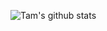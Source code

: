 ![Tam's github stats](https://github-readme-stats.vercel.app/api?username=nguyentamgm&show_icons=true&theme=slateorange&count_private=true)
